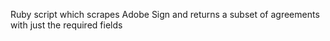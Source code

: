 Ruby script which scrapes Adobe Sign and returns a subset of agreements with just the required fields
